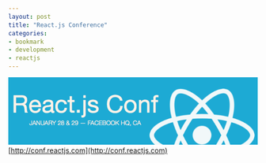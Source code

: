 ```yaml
---
layout: post
title: "React.js Conference"
categories:
- bookmark
- development
- reactjs
---
```


![React.js](/images/posts/reactjs.png)
[http://conf.reactjs.com](http://conf.reactjs.com)